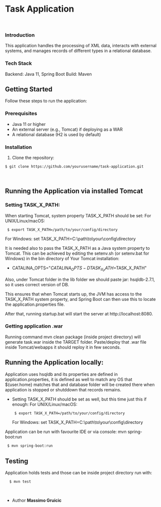 # Task Application

<br>

### Introduction
This application handles the processing of XML data, interacts with external systems, and 
manages records of different types in a relational database.

### Tech Stack
Backend: Java 11, Spring Boot
Build: Maven

## Getting Started
Follow these steps to run the application:

### Prerequisites
- Java 11 or higher
- An external server (e.g., Tomcat) if deploying as a WAR
- A relational database (H2 is used by default)

### Installation
1. Clone the repository:
  ```bash
  $ git clone https://github.com/yourusername/task-application.git
  ```
<br>

## Running the Application via installed Tomcat

  ### Setting TASK_X_PATH:
  When starting Tomcat, system property TASK_X_PATH should be set:
  For UNIX/Linux/macOS:
  ```bash
   $ export TASK_X_PATH=/path/to/your/config/directory
  ```
  For Windows:
  set TASK_X_PATH=C:\path\to\your\config\directory

It is needed also to pass the TASK_X_PATH as a Java system property to Tomcat.
This can be achieved by editing the setenv.sh (or setenv.bat for Windows) in the bin directory of Your Tomcat installation:

* CATALINA_OPTS="$CATALINA_OPTS -DTASK_X_PATH=$TASK_X_PATH"

Also, under Tomcat folder in the lib folder we should paste jar: hsqldb-2.7.1, so it uses correct version of DB.

This ensures that when Tomcat starts up, the JVM has access to the TASK_X_PATH system property, and Spring Boot can then use this to locate the application.properties file.

After that, running startup.bat will start the server at http://localhost:8080.

### Getting application .war 

Running command mvn clean package (inside project directory) will generate task.war inside the TARGET folder.
Paste/deploy that .war file inside Tomcat/webapps it should reploy it in few seconds.
<br>

## Running the Application locally:
Application uses hsqldb and its properties are defined in application.properties, it is defined as well to match any OS that ${user.home} matches that and database folder will be created
there when application is stopped or shutddown that records remains.

* Setting TASK_X_PATH should be set as well, but this time just this if enough:
  For UNIX/Linux/macOS:
  ```bash
   $ export TASK_X_PATH=/path/to/your/config/directory
  ```
  For Windows:
  set TASK_X_PATH=C:\path\to\your\config\directory

Application can be run with favourite IDE or via console: mvn spring-boot:run 
  ```bash
   $ mvn spring-boot:run 
  ```

## Testing
Application holds tests and those can be inside project directory run with: 
 ```bash
   $ mvn test
  ```
<br>

* Author <b>Massimo Gruicic<b>

